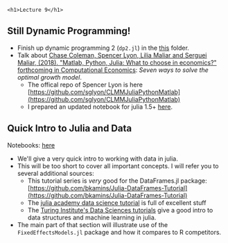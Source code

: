 
~~~
<h1>Lecture 9</h1>
~~~

## Still Dynamic Programming!

* Finish up dynamic programming 2 (`dp2.jl`) in the [this](https://github.com/floswald/NumericalMethods/tree/master/lecture_notebooks/week7) folder.
* Talk about [Chase Coleman, Spencer Lyon, Lilia Maliar and Serguei Maliar, (2018). "Matlab, Python, Julia: What to choose in economics?" forthcoming in Computational Economics](https://web.stanford.edu/~maliars/Files/CEPR-DP13210.pdf): *Seven ways to solve the optimal growth model*. 
    * The offical repo of Spencer Lyon is here [https://github.com/sglyon/CLMMJuliaPythonMatlab](https://github.com/sglyon/CLMMJuliaPythonMatlab)
    * I prepared an updated notebook for julia 1.5+ [here](https://github.com/floswald/NumericalMethods/tree/master/lecture_notebooks/week8/).


## Quick Intro to Julia and Data

Notebooks: [here](https://github.com/floswald/NumericalMethods/tree/master/lecture_notebooks/week8/)

* We'll give a very quick intro to working with data in julia. 
* This will be too short to cover all important concepts. I will refer you to several additional sources:
    * This tutorial series is _very_ good for the DataFrames.jl package: [https://github.com/bkamins/Julia-DataFrames-Tutorial](https://github.com/bkamins/Julia-DataFrames-Tutorial)
    * The [julia academy data science tutorial](https://github.com/JuliaAcademy/DataScience) is full of excellent stuff
    * The [Turing Institute's Data Sciences tutorials](https://alan-turing-institute.github.io/DataScienceTutorials.jl/) give a good intro to data structures and machine learning in julia.
* The main part of that section will illustrate use of the `FixedEffectsModels.jl` package and how it compares to R competitors.

